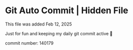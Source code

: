 # Git Auto Commit | Hidden File

This file was added Feb 12, 2025

Just for fun and keeping my daily git commit active 🤪

commit number: 140179
